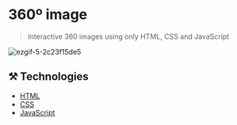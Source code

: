 # 360º image
> Interactive 360 ​​images using only HTML, CSS and JavaScript

![ezgif-5-2c23f15de5](https://github.com/user-attachments/assets/305161d9-7415-42cb-a057-96c7ab20b540)

## ⚒️ Technologies
- [HTML](https://vuejs.org](https://www.w3schools.com/html/))
- [CSS](https://getbootstrap.com](https://www.w3schools.com/css/))
- [JavaScript](https://getbootstrap.com](https://developer.mozilla.org/pt-BR/docs/Web/JavaScript))
